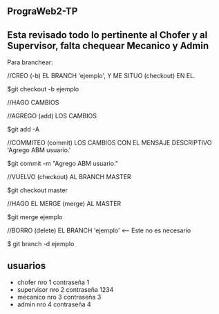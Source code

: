 ## PrograWeb2-TP

## Esta revisado todo lo pertinente al Chofer y al Supervisor, falta chequear Mecanico y Admin

Para branchear:

//CREO (-b) EL BRANCH 'ejemplo', Y ME SITUO (checkout) EN EL.

$git checkout -b ejemplo

//HAGO CAMBIOS

//AGREGO (add) LOS CAMBIOS

$git add -A

//COMMITEO (commit) LOS CAMBIOS CON EL MENSAJE DESCRIPTIVO 'Agrego ABM usuario.'

$git commit -m "Agrego ABM usuario."

//VUELVO (checkout) AL BRANCH MASTER

$git checkout master

//HAGO EL MERGE (merge) AL MASTER

$git merge ejemplo

//BORRO (delete) EL BRANCH 'ejemplo' <-- Este no es necesario

$ git branch -d ejemplo

## usuarios

* chofer     nro 1 contraseña 1
* supervisor nro 2 contraseña 1234
* mecanico   nro 3 contraseña 3
* admin      nro 4 contraseña 4



